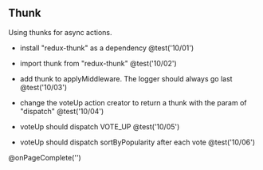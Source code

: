 ## Thunk
Using thunks for async actions.

+ install "redux-thunk" as a dependency
@test('10/01')

+ import thunk from "redux-thunk"
@test('10/02')

+ add thunk to applyMiddleware. The logger should always go last
@test('10/03')

+ change the voteUp action creator to return a thunk with the param of "dispatch"
@test('10/04')

+ voteUp should dispatch VOTE_UP
@test('10/05')

+ voteUp should dispatch sortByPopularity after each vote
@test('10/06')

@onPageComplete('')
